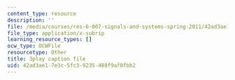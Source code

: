 ```yaml
---
content_type: resource
description: ''
file: /media/courses/res-6-007-signals-and-systems-spring-2011/42ad3ae17e3c5fc39235488f9af0fbb2_S7MG1hgn0dY.vtt
file_type: application/x-subrip
learning_resource_types: []
ocw_type: OCWFile
resourcetype: Other
title: 3play caption file
uid: 42ad3ae1-7e3c-5fc3-9235-488f9af0fbb2
---
```

